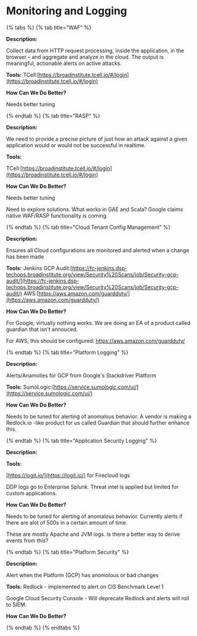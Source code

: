 # Monitoring and Logging

{% tabs %}
{% tab title="WAF" %}

**Description:**

Collect data from HTTP request processing, inside the application, in the browser – and aggregate and analyze in the cloud. The output is meaningful, actionable alerts on active attacks. 

**Tools:**
TCell:[https://broadinstitute.tcell.io/#/login](https://broadinstitute.tcell.io/#/login)

**How Can We Do Better?**

Needs better tuning	

{% endtab %}
{% tab title="RASP" %}

**Description:**

We need to provide a precise picture of just how an attack against a given application would or would not be successful in realtime. 

**Tools:**

TCell:[https://broadinstitute.tcell.io/#/login](https://broadinstitute.tcell.io/#/login)

**How Can We Do Better?**

Needs better tuning	

Need to explore solutions. What works in GAE and Scala? Google claims native WAF/RASP functionality is coming.

{% endtab %}
{% tab title="Cloud Tenant Config Management" %}

**Description:**

Ensures all Cloud configurations are monitored and alerted when a change has been made

**Tools:**
Jenkins GCP Audit:[https://fc-jenkins.dsp-techops.broadinstitute.org/view/Security%20Scans/job/Security-gcp-audit/](https://fc-jenkins.dsp-techops.broadinstitute.org/view/Security%20Scans/job/Security-gcp-audit/)
AWS:[https://aws.amazon.com/guardduty/](https://aws.amazon.com/guardduty/)

**How Can We Do Better?**

For Google, virtually nothing works. We are doing an EA of a product called guardian that isn't annouced.

For AWS, this should be configured: https://aws.amazon.com/guardduty/

{% endtab %}
{% tab title="Platform Logging" %}

**Description:**

Alerts/Anamolies for GCP from Google's Stackdriver Platform

**Tools:**
SumoLogic:[https://service.sumologic.com/ui/](https://service.sumologic.com/ui/)

**How Can We Do Better?**

Needs to be tuned for alerting of anomalous behavior. A vendor is making a Redlock.io -like product for us called Guardian that should further enhance this.

{% endtab %}
{% tab title="Application Security Logging" %}

**Description:**

**Tools:**

[https://logit.io/](https://logit.io/) for Firecloud logs

DDP logs go to Enterprise Splunk. Threat intel is applied but limited for custom applications. 

**How Can We Do Better?**

Needs to be tuned for alerting of anomalous behavior. Currently alerts if there are alot of 500s in a certain amount of time.

These are mostly Apache and JVM logs. Is there a better way to derive events from this?

{% endtab %}
{% tab title="Platform Security" %}

**Description:**

Alert when the Platform (GCP) has anomolous or bad changes

**Tools:**
Redlock - implemented to alert on CIS Benchmark Level 1

Google Cloud Security Console - Will deprecate Redlock and alerts will roll to SIEM.

**How Can We Do Better?**

{% endtab %}
{% endtabs %}